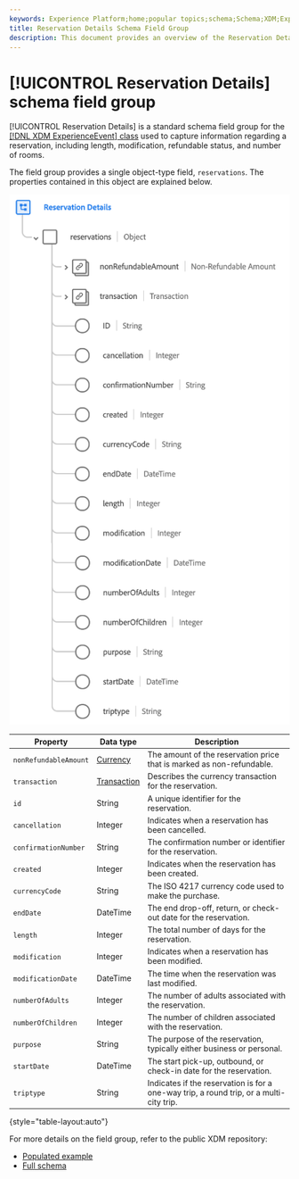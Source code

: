 ```yaml
---
keywords: Experience Platform;home;popular topics;schema;Schema;XDM;ExperienceEvent;fields;schemas;Schemas;Schema design;field group;field group;reservation;reservation details;
title: Reservation Details Schema Field Group
description: This document provides an overview of the Reservation Details schema field group.
---
```


# [!UICONTROL Reservation Details] schema field group

[!UICONTROL Reservation Details] is a standard schema field group for the [[!DNL XDM ExperienceEvent] class](../../classes/experienceevent.md) used to capture information regarding a reservation, including length, modification, refundable status, and number of rooms.

The field group provides a single object-type field, `reservations`. The properties contained in this object are explained below.

![Reservation Details structure](../../images/field-groups/reservation-details.png)

| Property | Data type | Description |
| --- | --- | --- |
| `nonRefundableAmount` | [Currency](../../data-types/currency.md)  | The amount of the reservation price that is marked as non-refundable. |
| `transaction` | [Transaction](../../data-types/transaction.md)  | Describes the currency transaction for the reservation. |
| `id` | String  | A unique identifier for the reservation. |
| `cancellation` | Integer  | Indicates when a reservation has been cancelled. |
| `confirmationNumber` | String  | The confirmation number or identifier for the reservation. |
| `created` | Integer  | Indicates when the reservation has been created. |
| `currencyCode` | String  | The ISO 4217 currency code used to make the purchase. |
| `endDate` | DateTime  | The end drop-off, return, or check-out date for the reservation. |
| `length` | Integer  | The total number of days for the reservation. |
| `modification` | Integer  | Indicates when a reservation has been modified. |
| `modificationDate` | DateTime  | The time when the reservation was last modified. |
| `numberOfAdults` | Integer  | The number of adults associated with the reservation. |
| `numberOfChildren` | Integer  | The number of children associated with the reservation. |
| `purpose` | String  | The purpose of the reservation, typically either business or personal. |
| `startDate` | DateTime  | The start pick-up, outbound, or check-in date for the reservation. |
| `triptype` | String  | Indicates if the reservation is for a one-way trip, a round trip, or a multi-city trip. |

{style="table-layout:auto"}

For more details on the field group, refer to the public XDM repository:

* [Populated example](https://github.com/adobe/xdm/blob/master/components/fieldgroups/experience-event/experienceevent-environment-details.example.1.json)
* [Full schema](https://github.com/adobe/xdm/blob/master/components/fieldgroups/experience-event/experienceevent-environment-details.schema.json)
